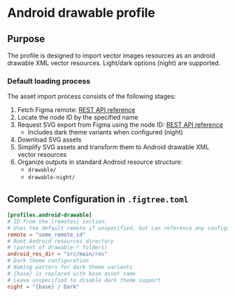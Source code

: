 # Android drawable profile

## Purpose

The profile is designed to import vector images resources as an android drawable XML vector resources. Light/dark options (night) are supported.

### Default loading process
The asset import process consists of the following stages:
1. Fetch Figma remote: [REST API reference](https://www.figma.com/developers/api#get-file-nodes-endpoint)
1. Locate the node ID by the specified name
1. Request SVG export from Figma using the node ID: [REST API reference](https://www.figma.com/developers/api#get-images-endpoint)
    - Includes dark theme variants when configured (night)
1. Download SVG assets
1. Simplify SVG assets and transform them to Android drawable XML vector resources
1. Organize outputs in standard Android resource structure:
    - `drawable/`
    - `drawable-night/`

## Complete Configuration in `.figtree.toml`

```toml
[profiles.android-drawable]
# ID from the [remotes] section.
# Uses the default remote if unspecified, but can reference any configured remote
remote = "some_remote_id"
# Root Android resources directory
# (parent of drawable-* folders)
android_res_dir = "src/main/res"
# Dark theme configuration
# Naming pattern for dark theme variants
# {base} is replaced with base asset name
# Leave unspecified to disable dark theme support
night = "{base} / Dark"
```
